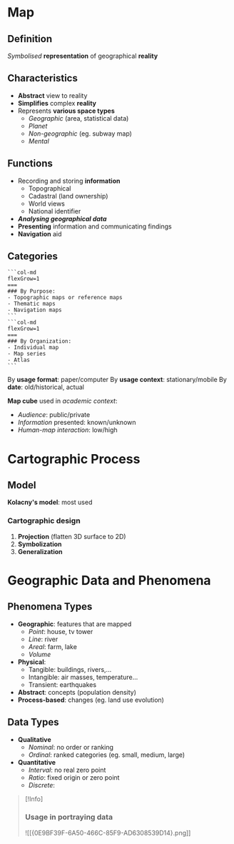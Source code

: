 # Map
## Definition

*Symbolised* **representation** of geographical **reality**

## Characteristics

- **Abstract** view to reality
- **Simplifies** complex **reality**
- Represents **various space types**
	- *Geographic* (area, statistical data)
	- *Planet*
	- *Non-geographic* (eg. subway map)
	- *Mental*
## Functions
- Recording and storing **information**
	- Topographical
	- Cadastral (land ownership)
	- World views
	- National identifier
- ***Analysing geographical data***
- **Presenting** information and communicating findings
- **Navigation** aid
## Categories
````col
```col-md
flexGrow=1
===
### By Purpose:
- Topographic maps or reference maps
- Thematic maps
- Navigation maps
```
```col-md
flexGrow=1
===
### By Organization:
- Individual map
- Map series
- Atlas
```
````

By **usage format**: paper/computer
By **usage context**: stationary/mobile
By **date**: old/historical, actual

**Map cube** used in *academic context*:
- *Audience*: public/private
- *Information* presented: known/unknown
- *Human-map interaction*: low/high
# Cartographic Process
## Model
**Kolacny's model**: most used

### Cartographic design
1. **Projection** (flatten 3D surface to 2D)
2. **Symbolization**
3. **Generalization**
# Geographic Data and Phenomena
## Phenomena Types
- **Geographic**: features that are mapped
	- *Point*: house, tv tower
	- *Line*: river
	- *Areal*: farm, lake
	- *Volume*
- **Physical**:
	- Tangible: buildings, rivers,...
	- Intangible: air masses, temperature...
	- Transient: earthquakes
- **Abstract**: concepts (population density)
- **Process-based**: changes (eg. land use evolution)
## Data Types
- **Qualitative**
	- *Nominal*: no order or ranking
	- *Ordinal*: ranked categories (eg. small, medium, large)
- **Quantitative**
	- *Interval*: no real zero point
	- *Ratio*: fixed origin or zero point
	- *Discrete*: 

> [!Info]
> ### Usage in portraying data
>![[{0E9BF39F-6A50-466C-85F9-AD6308539D14}.png]]
> 